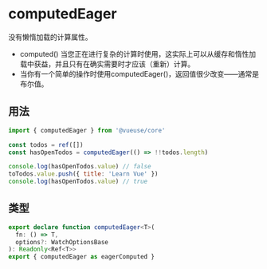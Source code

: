 
# computedEager

没有懒惰加载的计算属性。

- computed() 当您正在进行复杂的计算时使用，这实际上可以从缓存和惰性加载中获益，并且只有在确实需要时才应该（重新）计算。
- 当你有一个简单的操作时使用computedEager()，返回值很少改变——通常是布尔值。


## 用法

```js
import { computedEager } from '@vueuse/core'

const todos = ref([])
const hasOpenTodos = computedEager(() => !!todos.length)

console.log(hasOpenTodos.value) // false
toTodos.value.push({ title: 'Learn Vue' })
console.log(hasOpenTodos.value) // true
```


## 类型

```ts
export declare function computedEager<T>(
  fn: () => T,
  options?: WatchOptionsBase
): Readonly<Ref<T>>
export { computedEager as eagerComputed }
```
